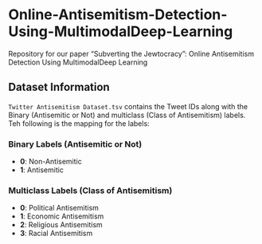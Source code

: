 # Online-Antisemitism-Detection-Using-MultimodalDeep-Learning
Repository for our paper “Subverting the Jewtocracy”: Online Antisemitism Detection Using MultimodalDeep Learning

## Dataset Information

``Twitter Antisemitism Dataset.tsv`` contains the Tweet IDs along with the Binary (Antisemitic or Not) and multiclass (Class of Antisemitism) labels. Teh following is the mapping for the labels:

### Binary Labels (Antisemitic or Not)
* **0**: Non-Antisemitic
* **1**: Antisemitic 

### Multiclass Labels (Class of Antisemitism)
* **0**: Political Antisemitism
* **1**: Economic Antisemitism
* **2**: Religious Antisemitism
* **3**: Racial Antisemitism
